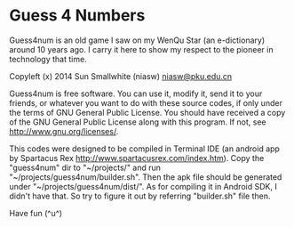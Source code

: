 Guess 4 Numbers
======

Guess4num is an old game I saw on my WenQu Star (an e-dictionary) around 10 years ago. I carry it here to show my respect to the pioneer in technology that time.

Copyleft (x) 2014 Sun Smallwhite (niasw) <niasw@pku.edu.cn>

Guess4num is free software. You can use it, modify it, send it to your friends, or whatever you want to do with these source codes, if only under the terms of GNU General Public License. You should have received a copy of the GNU General Public License along with this program. If not, see <http://www.gnu.org/licenses/>.

This codes were designed to be compiled in Terminal IDE (an android app by Spartacus Rex <http://www.spartacusrex.com/index.htm>). Copy the "guess4num" dir to "~/projects/" and run "~/projects/guess4num/builder.sh". Then the apk file should be generated under "~/projects/guess4num/dist/". As for compiling it in Android SDK, I didn't have that. So try to figure it out by referring "builder.sh" file then.

Have fun (^u^)
